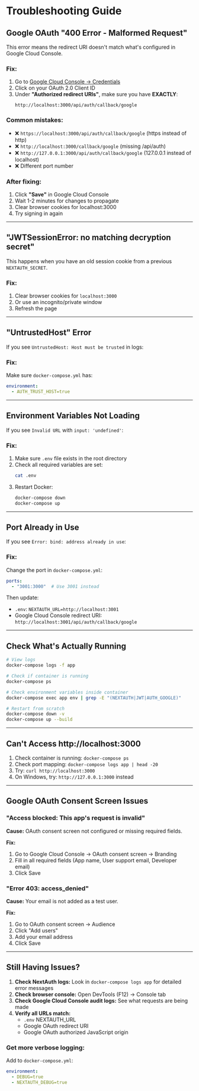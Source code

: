 # Troubleshooting Guide

## Google OAuth "400 Error - Malformed Request"

This error means the redirect URI doesn't match what's configured in Google Cloud Console.

### Fix:

1. Go to [Google Cloud Console → Credentials](https://console.cloud.google.com/apis/credentials)
2. Click on your OAuth 2.0 Client ID
3. Under **"Authorized redirect URIs"**, make sure you have **EXACTLY**:
   ```
   http://localhost:3000/api/auth/callback/google
   ```

### Common mistakes:
- ❌ `https://localhost:3000/api/auth/callback/google` (https instead of http)
- ❌ `http://localhost:3000/callback/google` (missing /api/auth)
- ❌ `http://127.0.0.1:3000/api/auth/callback/google` (127.0.0.1 instead of localhost)
- ❌ Different port number

### After fixing:
1. Click **"Save"** in Google Cloud Console
2. Wait 1-2 minutes for changes to propagate
3. Clear browser cookies for localhost:3000
4. Try signing in again

---

## "JWTSessionError: no matching decryption secret"

This happens when you have an old session cookie from a previous `NEXTAUTH_SECRET`.

### Fix:
1. Clear browser cookies for `localhost:3000`
2. Or use an incognito/private window
3. Refresh the page

---

## "UntrustedHost" Error

If you see `UntrustedHost: Host must be trusted` in logs:

### Fix:
Make sure `docker-compose.yml` has:
```yaml
environment:
  - AUTH_TRUST_HOST=true
```

---

## Environment Variables Not Loading

If you see `Invalid URL` with `input: 'undefined'`:

### Fix:
1. Make sure `.env` file exists in the root directory
2. Check all required variables are set:
   ```bash
   cat .env
   ```
3. Restart Docker:
   ```bash
   docker-compose down
   docker-compose up
   ```

---

## Port Already in Use

If you see `Error: bind: address already in use`:

### Fix:
Change the port in `docker-compose.yml`:
```yaml
ports:
  - "3001:3000"  # Use 3001 instead
```

Then update:
- `.env`: `NEXTAUTH_URL=http://localhost:3001`
- Google Cloud Console redirect URI: `http://localhost:3001/api/auth/callback/google`

---

## Check What's Actually Running

```bash
# View logs
docker-compose logs -f app

# Check if container is running
docker-compose ps

# Check environment variables inside container
docker-compose exec app env | grep -E "(NEXTAUTH|JWT|AUTH_GOOGLE)"

# Restart from scratch
docker-compose down -v
docker-compose up --build
```

---

## Can't Access http://localhost:3000

1. Check container is running: `docker-compose ps`
2. Check port mapping: `docker-compose logs app | head -20`
3. Try: `curl http://localhost:3000`
4. On Windows, try: `http://127.0.0.1:3000` instead

---

## Google OAuth Consent Screen Issues

### "Access blocked: This app's request is invalid"

**Cause:** OAuth consent screen not configured or missing required fields.

**Fix:**
1. Go to Google Cloud Console → OAuth consent screen → Branding
2. Fill in all required fields (App name, User support email, Developer email)
3. Click Save

### "Error 403: access_denied"

**Cause:** Your email is not added as a test user.

**Fix:**
1. Go to OAuth consent screen → Audience
2. Click "Add users"
3. Add your email address
4. Click Save

---

## Still Having Issues?

1. **Check NextAuth logs:** Look in `docker-compose logs app` for detailed error messages
2. **Check browser console:** Open DevTools (F12) → Console tab
3. **Check Google Cloud Console audit logs:** See what requests are being made
4. **Verify all URLs match:**
   - `.env` NEXTAUTH_URL
   - Google OAuth redirect URI
   - Google OAuth authorized JavaScript origin

### Get more verbose logging:

Add to `docker-compose.yml`:
```yaml
environment:
  - DEBUG=true
  - NEXTAUTH_DEBUG=true
```